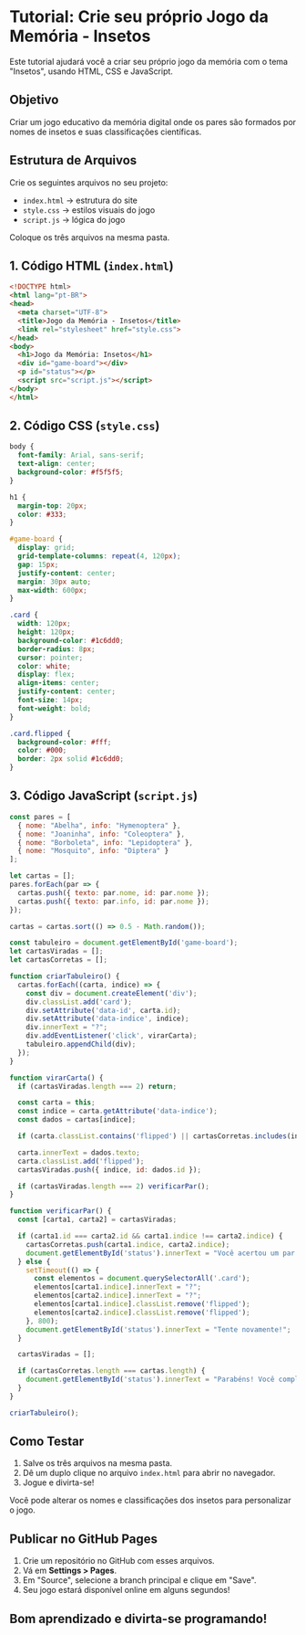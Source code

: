 
# Tutorial: Crie seu próprio Jogo da Memória - Insetos

Este tutorial ajudará você a criar seu próprio jogo da memória com o tema "Insetos", usando HTML, CSS e JavaScript.

## Objetivo
Criar um jogo educativo da memória digital onde os pares são formados por nomes de insetos e suas classificações científicas.

## Estrutura de Arquivos

Crie os seguintes arquivos no seu projeto:

- `index.html` → estrutura do site
- `style.css` → estilos visuais do jogo
- `script.js` → lógica do jogo

Coloque os três arquivos na mesma pasta.

## 1. Código HTML (`index.html`)

```html
<!DOCTYPE html>
<html lang="pt-BR">
<head>
  <meta charset="UTF-8">
  <title>Jogo da Memória - Insetos</title>
  <link rel="stylesheet" href="style.css">
</head>
<body>
  <h1>Jogo da Memória: Insetos</h1>
  <div id="game-board"></div>
  <p id="status"></p>
  <script src="script.js"></script>
</body>
</html>
```

## 2. Código CSS (`style.css`)

```css
body {
  font-family: Arial, sans-serif;
  text-align: center;
  background-color: #f5f5f5;
}

h1 {
  margin-top: 20px;
  color: #333;
}

#game-board {
  display: grid;
  grid-template-columns: repeat(4, 120px);
  gap: 15px;
  justify-content: center;
  margin: 30px auto;
  max-width: 600px;
}

.card {
  width: 120px;
  height: 120px;
  background-color: #1c6dd0;
  border-radius: 8px;
  cursor: pointer;
  color: white;
  display: flex;
  align-items: center;
  justify-content: center;
  font-size: 14px;
  font-weight: bold;
}

.card.flipped {
  background-color: #fff;
  color: #000;
  border: 2px solid #1c6dd0;
}
```

## 3. Código JavaScript (`script.js`)

```javascript
const pares = [
  { nome: "Abelha", info: "Hymenoptera" },
  { nome: "Joaninha", info: "Coleoptera" },
  { nome: "Borboleta", info: "Lepidoptera" },
  { nome: "Mosquito", info: "Diptera" }
];

let cartas = [];
pares.forEach(par => {
  cartas.push({ texto: par.nome, id: par.nome });
  cartas.push({ texto: par.info, id: par.nome });
});

cartas = cartas.sort(() => 0.5 - Math.random());

const tabuleiro = document.getElementById('game-board');
let cartasViradas = [];
let cartasCorretas = [];

function criarTabuleiro() {
  cartas.forEach((carta, indice) => {
    const div = document.createElement('div');
    div.classList.add('card');
    div.setAttribute('data-id', carta.id);
    div.setAttribute('data-indice', indice);
    div.innerText = "?";
    div.addEventListener('click', virarCarta);
    tabuleiro.appendChild(div);
  });
}

function virarCarta() {
  if (cartasViradas.length === 2) return;

  const carta = this;
  const indice = carta.getAttribute('data-indice');
  const dados = cartas[indice];

  if (carta.classList.contains('flipped') || cartasCorretas.includes(indice)) return;

  carta.innerText = dados.texto;
  carta.classList.add('flipped');
  cartasViradas.push({ indice, id: dados.id });

  if (cartasViradas.length === 2) verificarPar();
}

function verificarPar() {
  const [carta1, carta2] = cartasViradas;

  if (carta1.id === carta2.id && carta1.indice !== carta2.indice) {
    cartasCorretas.push(carta1.indice, carta2.indice);
    document.getElementById('status').innerText = "Você acertou um par!";
  } else {
    setTimeout(() => {
      const elementos = document.querySelectorAll('.card');
      elementos[carta1.indice].innerText = "?";
      elementos[carta2.indice].innerText = "?";
      elementos[carta1.indice].classList.remove('flipped');
      elementos[carta2.indice].classList.remove('flipped');
    }, 800);
    document.getElementById('status').innerText = "Tente novamente!";
  }

  cartasViradas = [];

  if (cartasCorretas.length === cartas.length) {
    document.getElementById('status').innerText = "Parabéns! Você completou o jogo!";
  }
}

criarTabuleiro();
```

## Como Testar

1. Salve os três arquivos na mesma pasta.
2. Dê um duplo clique no arquivo `index.html` para abrir no navegador.
3. Jogue e divirta-se!

Você pode alterar os nomes e classificações dos insetos para personalizar o jogo.

## Publicar no GitHub Pages

1. Crie um repositório no GitHub com esses arquivos.
2. Vá em **Settings > Pages**.
3. Em "Source", selecione a branch principal e clique em "Save".
4. Seu jogo estará disponível online em alguns segundos!

## Bom aprendizado e divirta-se programando!
